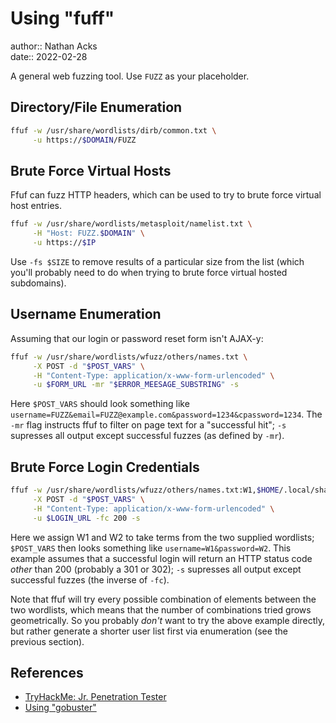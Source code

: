 # Using "fuff"

author:: Nathan Acks  
date:: 2022-02-28

A general web fuzzing tool. Use `FUZZ` as your placeholder.

## Directory/File Enumeration

```bash
ffuf -w /usr/share/wordlists/dirb/common.txt \
     -u https://$DOMAIN/FUZZ
```

## Brute Force Virtual Hosts

Ffuf can fuzz HTTP headers, which can be used to try to brute force virtual host entries.

```bash
ffuf -w /usr/share/wordlists/metasploit/namelist.txt \
     -H "Host: FUZZ.$DOMAIN" \
     -u https://$IP
```

Use `-fs $SIZE` to remove results of a particular size from the list (which you'll probably need to do when trying to brute force virtual hosted subdomains).

## Username Enumeration

Assuming that our login or password reset form isn't AJAX-y:

```bash
ffuf -w /usr/share/wordlists/wfuzz/others/names.txt \
     -X POST -d "$POST_VARS" \
     -H "Content-Type: application/x-www-form-urlencoded" \
     -u $FORM_URL -mr "$ERROR_MEESAGE_SUBSTRING" -s
```

Here `$POST_VARS` should look something like `username=FUZZ&email=FUZZ@example.com&password=1234&cpassword=1234`. The `-mr` flag instructs ffuf to filter on page text for a "successful hit"; `-s` supresses all output except successful fuzzes (as defined by `-mr`).

## Brute Force Login Credentials

```bash
ffuf -w /usr/share/wordlists/wfuzz/others/names.txt:W1,$HOME/.local/share/red-team/wordlists/rockyou.txt:W2 \
     -X POST -d "$POST_VARS" \
     -H "Content-Type: application/x-www-form-urlencoded" \
     -u $LOGIN_URL -fc 200 -s
```

Here we assign W1 and W2 to take terms from the two supplied wordlists; `$POST_VARS` then looks something like `username=W1&password=W2`. This example assumes that a successful login will return an HTTP status code *other* than 200 (probably a 301 or 302);  `-s` supresses all output except successful fuzzes (the inverse of `-fc`).

Note that ffuf will try every possible combination of elements between the two wordlists, which means that the number of combinations tried grows geometrically. So you probably *don't* want to try the above example directly, but rather generate a shorter user list first via enumeration (see the previous section).

## References

* [TryHackMe: Jr. Penetration Tester](tryhackme-jr-penetration-tester.md)
* [Using "gobuster"](gobuster.md)
